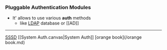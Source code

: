 ### Pluggable Authentication Modules

-  It' allows to use various **auth** methods
	- like [LDAP](/LDAP.md) database or [[AD]]

---- 
[SSSD](/SSSD.md) 
[[System Auth.canvas|System Auth]]
[orange book](/orange book.md)